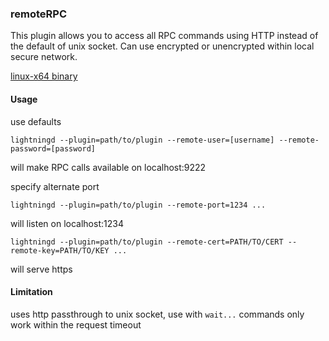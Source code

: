 ### remoteRPC

This plugin allows you to access all RPC commands using HTTP instead of the default of unix socket.  Can use encrypted or unencrypted within local secure network.

[linux-x64 binary](https://moonbreeze.richardbondi.net/remote_plugin)

#### Usage

use defaults

`lightningd --plugin=path/to/plugin --remote-user=[username] --remote-password=[password]` 

will make RPC calls available on localhost:9222

specify alternate port

`lightningd --plugin=path/to/plugin --remote-port=1234 ...`

will listen on localhost:1234

`lightningd --plugin=path/to/plugin --remote-cert=PATH/TO/CERT --remote-key=PATH/TO/KEY ...`

will serve https

#### Limitation

uses http passthrough to unix socket, use with `wait...` commands only work within the request timeout
